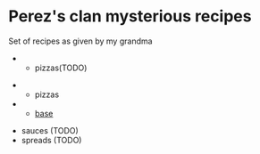 # Perez's clan mysterious recipes

Set of recipes as given by my grandma

- - pizzas(TODO)
+ - pizzas
+   - [base](./pizzas/base.md)

- sauces (TODO)
- spreads (TODO)

